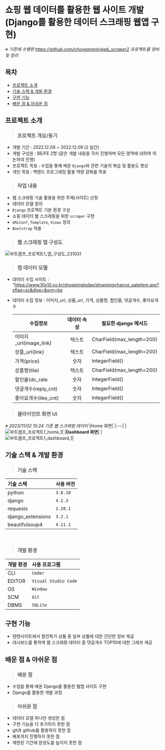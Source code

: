 # 쇼핑 웹 데이터를 활용한 웹 사이트 개발<br/>(Django를 활용한 데이터 스크래핑 웹앱 구현)
*※ 기존에 수행한 https://github.com/choiwanmin/web_scraper2 프로젝트를 정비 및 정리*

## 목차
* [프로젝트 소개](#프로젝트-소개)
* [기술 스택 & 개발 환경](#기술-스택--개발-환경)
* [구현 기능](#구현-기능)
* [배운 점 & 아쉬운 점](#배운-점--아쉬운-점)
## 프로젝트 소개
> ### 프로젝트 개요/동기
* 개발 기간 : 2022.12.08 ~ 2022.12.09 (2 일간)
* 개발 구성원 : BE/FE 2명 (같은 개발 내용을 각자 진행하며 모든 영역에 대하여 의논하여 진행)
* 프로젝트 목표 : 수업을 통해 배운 `Django`와 관련 기술의 복습 및 활용도 향상
* 개인 목표 : 백엔드 프로그래밍 활용 역량 강화를 목표
> ### 작업 내용
* 웹 스크래핑 기술 활용을 위한 주제(사이트) 선정
* 데이터 모델 정의
* `Django` 프로젝트 기본 환경 구성
* 쇼핑 데이터 웹 스크래핑을 위한 `scraper` 구현
* `URLConf`, `Template`, `Views` 정의
* `Bootstrap` 적용
> ### 웹 스크래핑 앱 구성도
![부트캠프_프로젝트1_앱_구성도_231031](https://github.com/choiwanmin/web_scraper2_review/assets/111493653/1c49752f-04a8-4efe-abf3-a0e051a5a099)
> ### 앱 데이터 모델
* 데이터 수집 사이트 : "https://www.10x10.co.kr/shoppingtoday/shoppingchance_saleitem.asp?sflag=sc&disp=&srm=be
* 데이터 수집 정보 : 이미지_url, 상품_url, 가격, 상품명, 할인율, 댓글개수, 좋아요개수

    |수집정보|데이터 속성|필요한 django 메서드|
    |--|:--:|--|
    |이미지_url(image_link)|텍스트|CharField(max_length=200)|
    |상품_url(link)|텍스트|CharField(max_length=200)|
    |가격(price)|숫자|IntegerField()|
    |상품명(tile)|텍스트|CharField(max_length=200)|
    |할인율(dc_rate|숫자|IntegerField()|
    |댓글개수(reply_cnt)|숫자|IntegerField()|
    |좋아요개수(like_cnt)|숫자|IntegerField()|
> ### 클라이언트 화면 UI
*※ 2023/11/02 15:24 기준 웹 스크래핑 데이터*
|Home 화면|
|:--:|
|![부트캠프_프로젝트1_home_1](https://github.com/choiwanmin/web_scraper2_review/assets/111493653/33d39a3b-bd1f-489c-ac9e-f97c019f60f8)|
|**Dashboard 화면**|
|![부트캠프_프로젝트1_dashboard_1](https://github.com/choiwanmin/web_scraper2_review/assets/111493653/ef51131e-6535-4253-88d0-78c5a2b17874)|
## 기술 스택 & 개발 환경
> ### 기술 스택
|기술 스택|사용 버전|
|:---|:---|
|python|`3.8.10`|
|django|`4.1.3`|
|requests|`2.28.1`|
|django_extensions|`3.2.1`|
|beautifulsoup4|`4.11.1`|

<br/>

> ### 개발 환경

|개발 환경|사용 프로그램|
|:---|:---|
|CLI|`Cmder`|
|EDITOR|`Visual Studio Code`|
|OS|`Window`|
|SCM|`Git`|
|DBMS|`SQLite`|
## 구현 기능
* 텐텐사이트에서 할인특가 상품 중 일부 상품에 대한 간단한 정보 제공
* 대시보드를 통하여 웹 스크래핑 데이터 중 댓글개수 TOP10에 대한 그래프 제공
## 배운 점 & 아쉬운 점
> ### 배운 점
* 수업을 통해 배운 Django를 활용한 웹앱 사이트 구현
* Django를 활용한 개발 과정
> ### 아쉬운 점
* 데이터 모델 하나만 생성한 점
* 구현 기능을 더 추가하지 못한 점
* git과 github를 활용하지 못한 점
* 배포까지 진행하지 못한 점
* 제한된 기간에 완성도를 높이지 못한 점